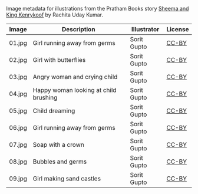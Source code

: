 Image metadata for illustrations from the Pratham Books story [Sheema and King Kenrykoof](https://storyweaver.org.in/stories/3438-sheema-and-king-kenrykoof) by Rachita Uday Kumar.

Image | Description | Illustrator | License
----- | ----------- | ----------- | -------
01.jpg | Girl running away from germs | Sorit Gupto | [CC-BY](https://creativecommons.org/licenses/by/4.0/)
02.jpg | Girl with butterflies | Sorit Gupto | [CC-BY](https://creativecommons.org/licenses/by/4.0/)
03.jpg | Angry woman and crying child | Sorit Gupto | [CC-BY](https://creativecommons.org/licenses/by/4.0/)
04.jpg | Happy woman looking at child brushing | Sorit Gupto | [CC-BY](https://creativecommons.org/licenses/by/4.0/)
05.jpg | Child dreaming | Sorit Gupto | [CC-BY](https://creativecommons.org/licenses/by/4.0/)
06.jpg | Girl running away from germs | Sorit Gupto | [CC-BY](https://creativecommons.org/licenses/by/4.0/)
07.jpg | Soap with a crown | Sorit Gupto | [CC-BY](https://creativecommons.org/licenses/by/4.0/)
08.jpg | Bubbles and germs | Sorit Gupto | [CC-BY](https://creativecommons.org/licenses/by/4.0/)
09.jpg | Girl making sand castles | Sorit Gupto | [CC-BY](https://creativecommons.org/licenses/by/4.0/)